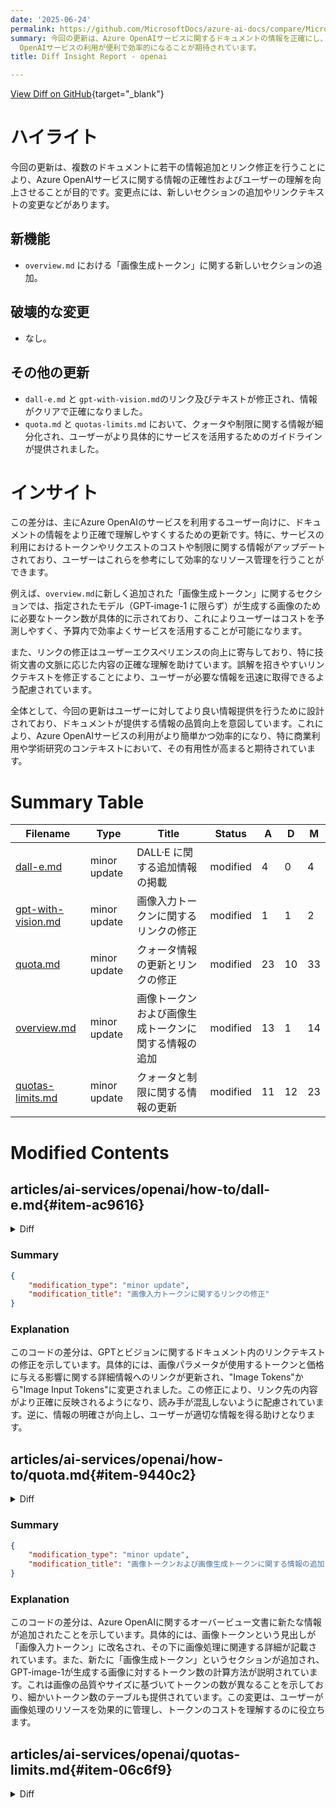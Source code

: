 ```yaml
---
date: '2025-06-24'
permalink: https://github.com/MicrosoftDocs/azure-ai-docs/compare/MicrosoftDocs:fb526ea...MicrosoftDocs:db5cbff
summary: 今回の更新は、Azure OpenAIサービスに関するドキュメントの情報を正確にし、ユーザーの理解を向上させることを目的としています。主な変更点は、「overview.md」に新しいセクションとして「画像生成トークン」が追加されたことと、関連ドキュメントのリンク修正です。これにより、クォータや制限に関する情報が細分化され、ユーザーがサービスを効果的に利用できるためのガイドラインが提供されました。全体として、より良い情報提供が目指されており、Azure
  OpenAIサービスの利用が便利で効率的になることが期待されています。
title: Diff Insight Report - openai

---
```


[View Diff on GitHub](https://github.com/MicrosoftDocs/azure-ai-docs/compare/MicrosoftDocs:fb526ea...MicrosoftDocs:db5cbff){target="_blank"}

# ハイライト
今回の更新は、複数のドキュメントに若干の情報追加とリンク修正を行うことにより、Azure OpenAIサービスに関する情報の正確性およびユーザーの理解を向上させることが目的です。変更点には、新しいセクションの追加やリンクテキストの変更などがあります。

## 新機能
- `overview.md` における「画像生成トークン」に関する新しいセクションの追加。

## 破壊的な変更
- なし。

## その他の更新
- `dall-e.md` と `gpt-with-vision.md`のリンク及びテキストが修正され、情報がクリアで正確になりました。
- `quota.md` と `quotas-limits.md` において、クォータや制限に関する情報が細分化され、ユーザーがより具体的にサービスを活用するためのガイドラインが提供されました。

# インサイト
この差分は、主にAzure OpenAIのサービスを利用するユーザー向けに、ドキュメントの情報をより正確で理解しやすくするための更新です。特に、サービスの利用におけるトークンやリクエストのコストや制限に関する情報がアップデートされており、ユーザーはこれらを参考にして効率的なリソース管理を行うことができます。

例えば、`overview.md`に新しく追加された「画像生成トークン」に関するセクションでは、指定されたモデル（GPT-image-1 に限らず）が生成する画像のために必要なトークン数が具体的に示されており、これによりユーザーはコストを予測しやすく、予算内で効率よくサービスを活用することが可能になります。

また、リンクの修正はユーザーエクスペリエンスの向上に寄与しており、特に技術文書の文脈に応じた内容の正確な理解を助けています。誤解を招きやすいリンクテキストを修正することにより、ユーザーが必要な情報を迅速に取得できるよう配慮されています。

全体として、今回の更新はユーザーに対してより良い情報提供を行うために設計されており、ドキュメントが提供する情報の品質向上を意図しています。これにより、Azure OpenAIサービスの利用がより簡単かつ効率的になり、特に商業利用や学術研究のコンテキストにおいて、その有用性が高まると期待されています。

# Summary Table
|  Filename  | Type |    Title    | Status | A  | D  | M  |
|------------|------|-------------|--------|----|----|----|
| [dall-e.md](#item-ac9616) | minor update | DALL·E に関する追加情報の掲載 | modified | 4 | 0 | 4 | 
| [gpt-with-vision.md](#item-4d8502) | minor update | 画像入力トークンに関するリンクの修正 | modified | 1 | 1 | 2 | 
| [quota.md](#item-9440c2) | minor update | クォータ情報の更新とリンクの修正 | modified | 23 | 10 | 33 | 
| [overview.md](#item-97d507) | minor update | 画像トークンおよび画像生成トークンに関する情報の追加 | modified | 13 | 1 | 14 | 
| [quotas-limits.md](#item-06c6f9) | minor update | クォータと制限に関する情報の更新 | modified | 11 | 12 | 23 | 


# Modified Contents
## articles/ai-services/openai/how-to/dall-e.md{#item-ac9616}

<details>
<summary>Diff</summary>
````diff
@@ -100,6 +100,10 @@ The following is a sample request body. You specify a number of options, defined
 
 ---
 
+> [!TIP]
+> For image generation token costs, see [Image tokens](../overview.md#image-generation-tokens).
+
+
 ### Output
 
 The response from a successful image generation API call looks like the following example. The `url` field contains a URL where you can download the generated image. The URL stays active for 24 hours.
````
</details>

### Summary

```json
{
    "modification_type": "minor update",
    "modification_title": "DALL·E に関する追加情報の掲載"
}
```

### Explanation
このコードの差分は、DALL·Eに関するドキュメントに4行の新しい情報が追加されたことを示しています。具体的には、提案されたチップとして「画像生成トークン費用」に関するリンクを追加しました。この追加により、ユーザーはトークンのコストに関する情報を簡単に参照できるようになります。文書の内容は強化され、利用者が画像生成に関連するコストについて理解を深められるようになりました。この変更は機能を壊すことなく、既存のコンテンツを改善するものです。

## articles/ai-services/openai/how-to/gpt-with-vision.md{#item-4d8502}

<details>
<summary>Diff</summary>
````diff
@@ -181,7 +181,7 @@ You set the value using the format shown in this example:
 }
 ```
 
-For details on how the image parameters impact tokens used and pricing please see - [What is Azure OpenAI? Image Tokens](../overview.md#image-tokens)
+For details on how the image parameters impact tokens used and pricing please see - [What is Azure OpenAI? Image Tokens](../overview.md#image-input-tokens)
 
 
 ## Output
````
</details>

### Summary

```json
{
    "modification_type": "minor update",
    "modification_title": "画像入力トークンに関するリンクの修正"
}
```

### Explanation
このコードの差分は、GPTとビジョンに関するドキュメント内のリンクテキストの修正を示しています。具体的には、画像パラメータが使用するトークンと価格に与える影響に関する詳細情報へのリンクが更新され、"Image Tokens"から"Image Input Tokens"に変更されました。この修正により、リンク先の内容がより正確に反映されるようになり、読み手が混乱しないように配慮されています。逆に、情報の明確さが向上し、ユーザーが適切な情報を得る助けとなります。

## articles/ai-services/openai/how-to/quota.md{#item-9440c2}

<details>
<summary>Diff</summary>
````diff
@@ -16,11 +16,11 @@ Quota provides the flexibility to actively manage the allocation of rate limits
 ## Prerequisites
 
 > [!IMPORTANT]
-> For any task that requires viewing available quota we recommend using the **Cognitive Services Usages Reader** role. This role provides the minimal access necessary to view quota usage across an Azure subscription. To learn more about this role and the other roles you will need to access Azure OpenAI, consult our [Azure role-based access control guide](./role-based-access-control.md). 
+> For any task that requires viewing available quota we recommend using the **Cognitive Services Usages Reader** role. This role provides the minimal access necessary to view quota usage across an Azure subscription. To learn more about this role and the other roles you'll need to access Azure OpenAI, consult our [Azure role-based access control guide](./role-based-access-control.md). 
 >
-> This role can be found in the Azure portal under **Subscriptions** > **Access control (IAM)** > **Add role assignment** > search for **Cognitive Services Usages Reader**. This role **must be applied at the subscription level**, it does not exist at the resource level.
+> This role can be found in the Azure portal under **Subscriptions** > **Access control (IAM)** > **Add role assignment** > search for **Cognitive Services Usages Reader**. This role **must be applied at the subscription level**, it doesn't exist at the resource level.
 >
-> If you do not wish to use this role, the subscription **Reader** role will provide equivalent access, but it will also grant read access beyond the scope of what is needed for viewing quota and model deployment.
+> If you don't wish to use this role, the subscription **Reader** role will provide equivalent access, but it will also grant read access beyond the scope of what is needed for viewing quota and model deployment.
 
 ## Introduction to quota
 
@@ -31,7 +31,20 @@ Azure OpenAI's quota feature enables assignment of rate limits to your deploymen
 
 When a deployment is created, the assigned TPM will directly map to the tokens-per-minute rate limit enforced on its inferencing requests. A **Requests-Per-Minute (RPM)** rate limit will also be enforced whose value is set proportionally to the TPM assignment using the following ratio:
 
-6 RPM per 1000 TPM. (This ratio can vary by model for more information, see [quota, and limits](../quotas-limits.md#o-series-rate-limits).)
+> [!IMPORTANT]
+> The ratio of Requests Per Minute (RPM) to Tokens Per Minute (TPM) for quota can vary by model. When you deploy a model programmatically or [request a quota increase](https://aka.ms/oai/stuquotarequest) you don't have granular control over TPM and RPM as independent values. Quota is allocated in terms of units of capacity which have corresponding amounts of RPM & TPM:
+>
+> | Model                  | Capacity   | Requests Per Minute (RPM)  | Tokens Per Minute (TPM) |
+> |------------------------|:----------:|:--------------------------:|:-----------------------:|
+> | **Older chat models:** | 1 Unit     | 6 RPM                      | 1,000 TPM               |
+> | **o1 & o1-preview:**   | 1 Unit     | 1 RPM                      | 6,000 TPM               |
+> | **o3**                 | 1 Unit     | 1 RPM                      | 1,000 TPM               |
+> | **o4-mini**            | 1 Unit     | 1 RPM                      | 1,000 TPM               |
+> | **o3-mini:**           | 1 Unit     | 1 RPM                      | 10,000 TPM              |
+> | **o1-mini:**           | 1 Unit     | 1 RPM                      | 10,000 TPM              |
+> | **o3-pro:**            | 1 Unit     | 1 RPM                      | 10,000 TPM              |
+>
+> This is particularly important for programmatic model deployment as changes in RPM/TPM ratio can result in accidental  misallocation of quota. For more information, see [quota, and limits](../quotas-limits.md#o-series-rate-limits).
 
 The flexibility to distribute TPM globally within a subscription and region has allowed Azure OpenAI to loosen other restrictions:
 
@@ -62,7 +75,7 @@ Different model deployments, also called model classes have unique max TPM value
 All other model classes have a common max TPM value.
 
 > [!NOTE]
-> Quota Tokens-Per-Minute (TPM) allocation is not related to the max input token limit of a model. Model input token limits are defined in the [models table](../concepts/models.md) and are not impacted by changes made to TPM.  
+> Quota Tokens-Per-Minute (TPM) allocation isn't related to the max input token limit of a model. Model input token limits are defined in the [models table](../concepts/models.md) and aren't impacted by changes made to TPM.  
 
 ## View and request quota
 
@@ -92,7 +105,7 @@ As each request is received, Azure OpenAI computes an estimated max processed-to
 As requests come into the deployment endpoint, the estimated max-processed-token count is added to a running token count of all requests that is reset each minute. If at any time during that minute, the TPM rate limit value is reached, then further requests will receive a 429 response code until the counter resets.
 
 > [!IMPORTANT]
-> The token count used in the rate limit calculation is an estimate based in part on the character count of the API request. The rate limit token estimate is not the same as the token calculation that is used for billing/determining that a request is below a model's input token limit. Due to the approximate nature of the rate limit token calculation, it is expected behavior that a rate limit can be triggered prior to what might be expected in comparison to an exact token count measurement for each request.  
+> The token count used in the rate limit calculation is an estimate based in part on the character count of the API request. The rate limit token estimate isn't the same as the token calculation that is used for billing/determining that a request is below a model's input token limit. Due to the approximate nature of the rate limit token calculation, it's expected behavior that a rate limit can be triggered prior to what might be expected in comparison to an exact token count measurement for each request.  
 
 RPM rate limits are based on the number of requests received over time. The rate limit expects that requests be evenly distributed over a one-minute period. If this average flow isn't maintained, then requests might receive a 429 response even though the limit isn't met when measured over the course of a minute. To implement this behavior, Azure OpenAI evaluates the rate of incoming requests over a small period of time, typically 1 or 10 seconds. If the number of requests received during that time exceeds what would be expected at the set RPM limit, then new requests will receive a 429 response code until the next evaluation period. For example, if Azure OpenAI is monitoring request rate on 1-second intervals, then rate limiting will occur for a 600-RPM deployment if more than 10 requests are received during each 1-second period (600 requests per minute = 10 requests per second).
 
@@ -108,7 +121,7 @@ To minimize issues related to rate limits, it's a good idea to use the following
 
 ## Automate deployment
 
-This section contains brief example templates to help get you started programmatically creating deployments that use quota to set TPM rate limits. With the introduction of quota you must use API version `2023-05-01` for resource management related activities. This API version is only for managing your resources, and does not impact the API version used for inferencing calls like completions, chat completions, embedding, image generation, etc.
+This section contains brief example templates to help get you started programmatically creating deployments that use quota to set TPM rate limits. With the introduction of quota you must use API version `2023-05-01` for resource management related activities. This API version is only for managing your resources, and doesn't impact the API version used for inferencing calls like completions, chat completions, embedding, image generation, etc.
 
 # [REST](#tab/rest)
 
@@ -139,7 +152,7 @@ This is only a subset of the available request body parameters. For the full lis
 |Parameter|Type| Description |
 |--|--|--|
 |sku | Sku | The resource model definition representing SKU.|
-|capacity|integer|This represents the amount of [quota](../how-to/quota.md) you are assigning to this deployment. A value of 1 equals 1,000 Tokens per Minute (TPM). A value of 10 equals 10k Tokens per Minute (TPM).|
+|capacity|integer|This represents the amount of [quota](../how-to/quota.md) you're assigning to this deployment. A value of 1 equals 1,000 Tokens per Minute (TPM). A value of 10 equals 10k Tokens per Minute (TPM).|
 
 #### Example request
 
@@ -186,7 +199,7 @@ curl -X GET https://management.azure.com/subscriptions/00000000-0000-0000-0000-0
 
 Install the [Azure CLI](/cli/azure/install-azure-cli). Quota requires `Azure CLI version 2.51.0`. If you already have Azure CLI installed locally run `az upgrade` to update to the latest version.
 
-To check which version of Azure CLI you are running use `az version`. Azure Cloud Shell is currently still running 2.50.0 so in the interim local installation of Azure CLI is required to take advantage of the latest Azure OpenAI features.
+To check which version of Azure CLI you're running use `az version`. Azure Cloud Shell is currently still running 2.50.0 so in the interim local installation of Azure CLI is required to take advantage of the latest Azure OpenAI features.
 
 ### Deployment
 
@@ -239,7 +252,7 @@ For more information, see the [Azure CLI reference documentation](/cli/azure/cog
 
 Install the latest version of the [Az PowerShell module](/powershell/azure/install-azure-powershell). If you already have the Az PowerShell module installed locally, run `Update-Module -Name Az` to update to the latest version.
 
-To check which version of the Az PowerShell module you are running, use `Get-InstalledModule -Name Az`. Azure Cloud Shell is currently running a version of Azure PowerShell that can take advantage of the latest Azure OpenAI features.
+To check which version of the Az PowerShell module you're running, use `Get-InstalledModule -Name Az`. Azure Cloud Shell is currently running a version of Azure PowerShell that can take advantage of the latest Azure OpenAI features.
 
 ### Deployment
 
````
</details>

### Summary

```json
{
    "modification_type": "minor update",
    "modification_title": "クォータ情報の更新とリンクの修正"
}
```

### Explanation
このコードの差分は、Azure OpenAIのクォータに関する文書の一部が更新され、内容がより明確になったことを示しています。具体的には、クォータに関する重要な情報が追加され、リンクとその記述が修正されました。新しい情報には、モデルごとのリクエスト数とトークン数の比率に関する説明や、具体的な数値がテーブル形式で示されています。さらに、いくつかの文が簡潔になり、読み手にとって理解しやすくなっています。この変更は、クォータの管理や関連するロールの使用方法についての理解を深める助けとなり、ユーザーの便宜を図っています。

## articles/ai-services/openai/overview.md{#item-97d507}

<details>
<summary>Diff</summary>
````diff
@@ -84,7 +84,7 @@ Azure OpenAI processes text by breaking it down into tokens. Tokens can be words
 
 The total number of tokens processed in a given request depends on the length of your input, output, and request parameters. The quantity of tokens being processed will also affect your response latency and throughput for the models.
  
-#### Image tokens
+#### Image input tokens
 
 Azure OpenAI's image processing capabilities with GPT-4o, GPT-4o-mini, and GPT-4 Turbo with Vision models uses image tokenization to determine the total number of tokens consumed by image inputs. The number of tokens consumed is calculated based on two main factors: the level of image detail (low or high) and the image’s dimensions. Here's how token costs are calculated:
 
@@ -108,6 +108,18 @@ Azure OpenAI's image processing capabilities with GPT-4o, GPT-4o-mini, and GPT-4
         - For GPT-4o and GPT-4 Turbo with Vision, the total token cost is 6 tiles x 170 tokens per tile + 85 base tokens = 1105 tokens.
         - For GPT-4o mini, the total token cost is 6 tiles x 5667 tokens per tile + 2833 base tokens = 36835 tokens.
 
+#### Image generation tokens 
+
+GPT-image-1 generates images by first producing specialized image tokens. Both latency and eventual cost are proportional to the number of tokens required to render an image. The number of tokens generated depends on image dimensions and quality:
+
+| Quality | Square (1024×1024) | Portrait (1024×1536) | landscape (1536×1024) |
+| ----------- | ---------------------- | ------------------------ | ------------------------- |
+| Low         | 272 tokens             | 408 tokens               | 400 tokens                |
+| Medium      | 1056 tokens            | 1584 tokens              | 1568 tokens               |
+| High        | 4160 tokens            | 6240 tokens              | 6208 tokens               |
+
+
+
 ### Resources
 
 Azure OpenAI is a new product offering on Azure. You can get started with Azure OpenAI the same way as any other Azure product where you [create a resource](how-to/create-resource.md), or instance of the service, in your Azure Subscription. You can read more about Azure's [resource management design](/azure/azure-resource-manager/management/overview).
````
</details>

### Summary

```json
{
    "modification_type": "minor update",
    "modification_title": "画像トークンおよび画像生成トークンに関する情報の追加"
}
```

### Explanation
このコードの差分は、Azure OpenAIに関するオーバービュー文書に新たな情報が追加されたことを示しています。具体的には、画像トークンという見出しが「画像入力トークン」に改名され、その下に画像処理に関連する詳細が記載されています。また、新たに「画像生成トークン」というセクションが追加され、GPT-image-1が生成する画像に対するトークン数の計算方法が説明されています。これは画像の品質やサイズに基づいてトークンの数が異なることを示しており、細かいトークン数のテーブルも提供されています。この変更は、ユーザーが画像処理のリソースを効果的に管理し、トークンのコストを理解するのに役立ちます。

## articles/ai-services/openai/quotas-limits.md{#item-06c6f9}

<details>
<summary>Diff</summary>
````diff
@@ -99,30 +99,29 @@ The following sections provide you with a quick guide to the default quotas and
 | `model-router` (2025-05-19) | Enterprise Tier | 10 M | 10 K |
 | `model-router` (2025-05-19) | Default         | 1 M | 1 K |
 
-
 ## computer-use-preview global standard rate limits
 
 | Model|Tier| Quota Limit in tokens per minute (TPM) | Requests per minute |
 |---|---|:---:|:---:|
 | `computer-use-preview`| Enterprise Tier | 30 M | 300 K |
 | `computer-use-preview`| Default         | 450 K | 4.5 K |
 
-
 ## o-series rate limits
 
 > [!IMPORTANT]
-> The ratio of RPM/TPM for quota with o1-series models works differently than older chat completions models:
->
-> - **Older chat models:** 1 unit of capacity = 6 RPM and 1,000 TPM.
-> - **o1 & o1-preview:** 1 unit of capacity = 1 RPM and 6,000 TPM.
-> - **o3** 1 unit of capacity = 1 RPM per 1,000 TPM
-> - **o4-mini** 1 unit of capacity = 1 RPM per 1,000 TPM
-> - **o3-mini:** 1 unit of capacity = 1 RPM per 10,000 TPM.
-> - **o1-mini:** 1 unit of capacity = 1 RPM per 10,000 TPM.
+> The ratio of Requests Per Minute (RPM) to Tokens Per Minute (TPM) for quota can vary by model. When you deploy a model programmatically or [request a quota increase](https://aka.ms/oai/stuquotarequest) you don't have granular control over TPM and RPM as independent values. Quota is allocated in terms of units of capacity which have corresponding amounts of RPM & TPM:
 >
-> This is particularly important for programmatic model deployment as this change in RPM/TPM ratio can result in accidental under allocation of quota if one is still assuming the 1:1000 ratio followed by older chat completion models.
+> | Model                  | Capacity   | Requests Per Minute (RPM)  | Tokens Per Minute (TPM) |
+> |------------------------|:----------:|:--------------------------:|:-----------------------:|
+> | **Older chat models:** | 1 Unit     | 6 RPM                      | 1,000 TPM               |
+> | **o1 & o1-preview:**   | 1 Unit     | 1 RPM                      | 6,000 TPM               |
+> | **o3**                 | 1 Unit     | 1 RPM                      | 1,000 TPM               |
+> | **o4-mini**            | 1 Unit     | 1 RPM                      | 1,000 TPM               |
+> | **o3-mini:**           | 1 Unit     | 1 RPM                      | 10,000 TPM              |
+> | **o1-mini:**           | 1 Unit     | 1 RPM                      | 10,000 TPM              |
+> | **o3-pro:**            | 1 Unit     | 1 RPM                      | 10,000 TPM              |
 >
-> There's a known issue with the [quota/usages API](/rest/api/aiservices/accountmanagement/usages/list?view=rest-aiservices-accountmanagement-2024-06-01-preview&tabs=HTTP&preserve-view=true) where it assumes the old ratio applies to the new o1-series models. The API returns the correct base capacity number, but doesn't apply the correct ratio for the accurate calculation of TPM.
+> This is particularly important for programmatic model deployment as changes in RPM/TPM ratio can result in accidental  misallocation of quota.
 
 ### o-series global standard
 
````
</details>

### Summary

```json
{
    "modification_type": "minor update",
    "modification_title": "クォータと制限に関する情報の更新"
}
```

### Explanation
このコードの差分は、Azure OpenAIにおけるクォータと制限に関する文書のいくつかの重要な部分が更新されたことを示しています。具体的には、`computer-use-preview`モデルに関する情報が整理され、グローバルな標準レート制限セクションが新たに追加されています。また、oシリーズのモデルに対応したリクエスト毎分（RPM）とトークン毎分（TPM）の比率についての説明が詳化され、サンプルテーブルが含まれています。これにより、ユーザーは各モデルにおけるトークンとリクエストの制限をより明確に把握できるようになり、特にプログラムでのモデル展開時におけるクォータの割り当て誤差を防ぐための重要な情報が提供されています。全体として、文書はユーザーがクォータを正確に管理しやすくなるよう改善されています。


